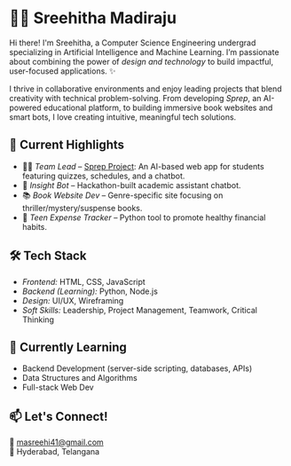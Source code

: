 # 👩‍💻 Sreehitha Madiraju

Hi there! I'm Sreehitha, a Computer Science Engineering undergrad specializing in Artificial Intelligence and Machine Learning. I’m passionate about combining the power of *design and technology* to build impactful, user-focused applications. ✨

I thrive in collaborative environments and enjoy leading projects that blend creativity with technical problem-solving. From developing *Sprep*, an AI-powered educational platform, to building immersive book websites and smart bots, I love creating intuitive, meaningful tech solutions.

## 🚀 Current Highlights

- 👩‍🏫 *Team Lead* – [Sprep Project](#): An AI-based web app for students featuring quizzes, schedules, and a chatbot.
- 🤖 *Insight Bot* – Hackathon-built academic assistant chatbot.
- 📚 *Book Website Dev* – Genre-specific site focusing on thriller/mystery/suspense books.
- 💸 *Teen Expense Tracker* – Python tool to promote healthy financial habits.

## 🛠 Tech Stack

- *Frontend:* HTML, CSS, JavaScript  
- *Backend (Learning):* Python, Node.js  
- *Design:* UI/UX, Wireframing  
- *Soft Skills:* Leadership, Project Management, Teamwork, Critical Thinking  

## 🌱 Currently Learning

- Backend Development (server-side scripting, databases, APIs)
- Data Structures and Algorithms
- Full-stack Web Dev

## 📫 Let's Connect!
📧 masreehi41@gmail.com  
📍 Hyderabad, Telangana
